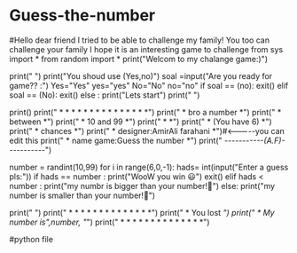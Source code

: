 # Guess-the-number
#Hello dear friend I tried to be able to challenge my family! You too can challenge your family  I hope it is an interesting game to challenge
from sys import *
from random import *
print("Welcom to my chalange game:)")

print(" ")
print("You shoud use (Yes,no)")
soal =input("Are you ready for game?? :")
Yes="Yes"
yes="yes"
No="No"
no="no"
if soal == (no):
    exit()
elif soal == (No):
    exit()
else :
    print("Lets start")
    print("   ")
    
print()
print("              * * * * * * * * * * * * * * *")
print("              *       bro a number        *")
print("              *          between          *")
print("              *         10 and 99         *")
print("              *                           *")
print("              *        (You have 6)       *")
print("              *           chances         *")
print("              * designer:AmirAli farahani *")#<-----you can edit this
print("              * name game:Guess the number *")
print("              *-----------(A.F)-----------*")

number = randint(10,99)
for i in range(6,0,-1):
    hads= int(input("Enter a guess pls:"))
    if hads == number :
        print("WooW you win 😃")
        exit()
    elif hads < number :
        print("my numbr is bigger than your number!🧐")
    else:
        print("my number is smaller than your number!🧐")


print(" ")
print("               * * * * * * * * * * * * * *")
print("               *         You lost        *")
print("               *  My number is",number, "*")
print("               * * * * * * * * * * * * * *")

#python file
